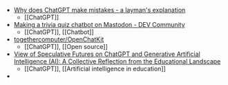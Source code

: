 - [Why does ChatGPT make mistakes - a layman's explanation](https://www.atomic14.com/2023/03/08/why-does-chatgpt-make-mistakes.html)
	- [[ChatGPT]]
- [Making a trivia quiz chatbot on Mastodon - DEV Community](https://dev.to/botwiki/making-a-trivia-quiz-chatbot-on-mastodon-17l0)
	- [[ChatGPT]], [[Chatbot]]
- [togethercomputer/OpenChatKit](https://github.com/togethercomputer/OpenChatKit)
	- [[ChatGPT]], [[Open source]]
- [View of Speculative Futures on ChatGPT and Generative Artificial Intelligence (AI): A Collective Reflection from the Educational Landscape](http://www.asianjde.com/ojs/index.php/AsianJDE/article/view/709/394)
	- [[ChatGPT]], [[Artificial intelligence in education]]
-